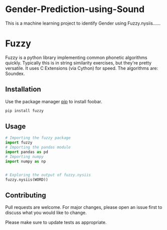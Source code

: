 # Gender-Prediction-using-Sound
This is a machine learning project to identify Gender using Fuzzy.nysiis......
# Fuzzy

Fuzzy is a python library implementing common phonetic algorithms quickly. Typically this is in string similarity exercises, but they're pretty versatile. It uses C Extensions (via Cython) for speed. The algorithms are: Soundex.

## Installation

Use the package manager [pip](https://pip.pypa.io/en/stable/) to install foobar.


```bash
pip install fuzzy
```

## Usage

```python
# Importing the fuzzy package
import fuzzy
# Importing the pandas module
import pandas as pd
# Importing numpy
import numpy as np


# Exploring the output of fuzzy.nysiis
fuzzy.nysiis(WORD))

```

## Contributing
Pull requests are welcome. For major changes, please open an issue first to discuss what you would like to change.

Please make sure to update tests as appropriate.

